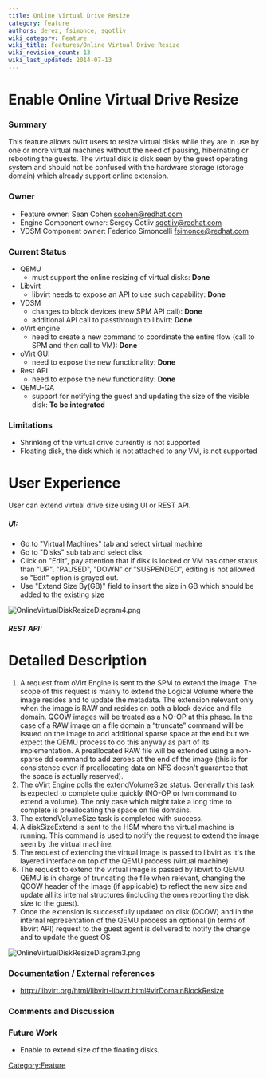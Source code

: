 ```yaml
---
title: Online Virtual Drive Resize
category: feature
authors: derez, fsimonce, sgotliv
wiki_category: Feature
wiki_title: Features/Online Virtual Drive Resize
wiki_revision_count: 13
wiki_last_updated: 2014-07-13
---
```


# Enable Online Virtual Drive Resize

### Summary

This feature allows oVirt users to resize virtual disks while they are in use by one or more virtual machines without the need of pausing, hibernating or rebooting the guests. The virtual disk is disk seen by the guest operating system and should not be confused with the hardware storage (storage domain) which already support online extension.

### Owner

*   Feature owner: Sean Cohen <scohen@redhat.com>
*   Engine Component owner: Sergey Gotliv <sgotliv@redhat.com>
*   VDSM Component owner: Federico Simoncelli <fsimonce@redhat.com>

### Current Status

*   QEMU
    -   must support the online resizing of virtual disks: **Done**
*   Libvirt
    -   libvirt needs to expose an API to use such capability: **Done**
*   VDSM
    -   changes to block devices (new SPM API call): **Done**
    -   additional API call to passthrough to libvirt: **Done**
*   oVirt engine
    -   need to create a new command to coordinate the entire flow (call to SPM and then call to VM): **Done**
*   oVirt GUI
    -   need to expose the new functionality: **Done**
*   Rest API
    -   need to expose the new functionality: **Done**
*   QEMU-GA
    -   support for notifying the guest and updating the size of the visible disk: **To be integrated**

### Limitations

*   Shrinking of the virtual drive currently is not supported
*   Floating disk, the disk which is not attached to any VM, is not supported

# User Experience

User can extend virtual drive size using UI or REST API.

##### UI:

*   Go to "Virtual Machines" tab and select virtual machine
*   Go to "Disks" sub tab and select disk
*   Click on "Edit", pay attention that if disk is locked or VM has other status than "UP", "PAUSED", "DOWN" or "SUSPENDED", editing is not allowed so "Edit" option is grayed out.
*   Use "Extend Size By(GB)" field to insert the size in GB which should be added to the existing size

![](OnlineVirtualDiskResizeDiagram4.png "OnlineVirtualDiskResizeDiagram4.png")

##### REST API:

# Detailed Description

1.  A request from oVirt Engine is sent to the SPM to extend the image. The scope of this request is mainly to extend the Logical Volume where the image resides and to update the metadata. The extension relevant only when the image is RAW and resides on both a block device and file domain. QCOW images will be treated as a NO-OP at this phase. In the case of a RAW image on a file domain a “truncate” command will be issued on the image to add additional sparse space at the end but we expect the QEMU process to do this anyway as part of its implementation. A preallocated RAW file will be extended using a non-sparse dd command to add zeroes at the end of the image (this is for consistence even if preallocating data on NFS doesn't guarantee that the space is actually reserved).
2.  The oVirt Engine polls the extendVolumeSize status. Generally this task is expected to complete quite quickly (NO-OP or lvm command to extend a volume). The only case which might take a long time to complete is preallocating the space on file domains.
3.  The extendVolumeSize task is completed with success.
4.  A diskSizeExtend is sent to the HSM where the virtual machine is running. This command is used to notify the request to extend the image seen by the virtual machine.
5.  The request of extending the virtual image is passed to libvirt as it's the layered interface on top of the QEMU process (virtual machine)
6.  The request to extend the virtual image is passed by libvirt to QEMU. QEMU is in charge of truncating the file when relevant, changing the QCOW header of the image (if applicable) to reflect the new size and update all its internal structures (including the ones reporting the disk size to the guest).
7.  Once the extension is successfully updated on disk (QCOW) and in the internal representation of the QEMU process an optional (in terms of libvirt API) request to the guest agent is delivered to notify the change and to update the guest OS

![`OnlineVirtualDiskResizeDiagram3.png`](OnlineVirtualDiskResizeDiagram3.png "OnlineVirtualDiskResizeDiagram3.png")

### Documentation / External references

*   <http://libvirt.org/html/libvirt-libvirt.html#virDomainBlockResize>

### Comments and Discussion

### Future Work

*   Enable to extend size of the floating disks.

<Category:Feature>
